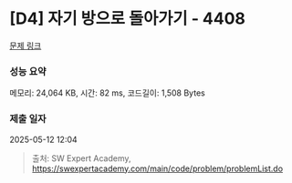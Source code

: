# [D4] 자기 방으로 돌아가기 - 4408 

[문제 링크](https://swexpertacademy.com/main/code/problem/problemDetail.do?contestProbId=AWNcJ2sapZMDFAV8) 

### 성능 요약

메모리: 24,064 KB, 시간: 82 ms, 코드길이: 1,508 Bytes

### 제출 일자

2025-05-12 12:04



> 출처: SW Expert Academy, https://swexpertacademy.com/main/code/problem/problemList.do